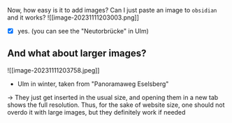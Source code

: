 
Now, how easy is it to add images?
Can I just paste an image to `obsidian` and it works?
![[image-20231111203003.png]]

- [x] yes. (you can see the "Neutorbrücke" in Ulm)

## And what about larger images?
![[image-20231111203758.jpeg]]
- Ulm in winter, taken from "Panoramaweg Eselsberg"

-> They just get inserted in the usual size, and opening them in a new tab shows the full resolution. Thus, for the sake of website size, one should not overdo it with large images, but they definitely work if needed
